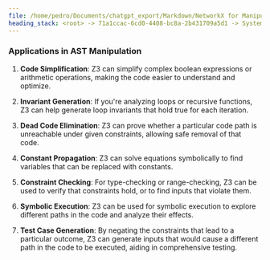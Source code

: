 ```yaml
---
file: /home/pedro/Documents/chatgpt_export/Markdown/NetworkX for Manipulating ASTs.md
heading_stack: <root> -> 71a1ccac-6cd0-4408-bc8a-2b431709a5d1 -> System -> 1dad7dfb-bea4-4abe-9d4a-6ce3af566faa -> System -> aaa28000-9b67-40c0-adba-594fac31b5cd -> User -> 470ac03f-1ee2-40df-9d83-ca0d9770fcde -> Assistant -> Representing ASTs as Graphs -> Operations -> 1. Transforming AST to NetworkX Graph -> 2. Analyzing and Manipulating -> 3. Transforming NetworkX Graph back to AST -> Advantages -> Caveats -> aaa2a60d-5686-41b9-b7fb-d8df3cc4f04c -> User -> 327b3201-45d7-486b-92a0-a30e90f9ea7b -> Assistant -> Operations Made Easier by NetworkX -> Alternative Libraries and Data Structures -> aaa20456-db56-4cf6-816c-cb073fe52d98 -> User -> 754fbcfa-654b-4ebd-a4f9-6a5906b4fa7a -> Assistant -> Applications in AST Manipulation
---
```

### Applications in AST Manipulation

1. **Code Simplification**: Z3 can simplify complex boolean expressions or arithmetic operations, making the code easier to understand and optimize.
  
2. **Invariant Generation**: If you're analyzing loops or recursive functions, Z3 can help generate loop invariants that hold true for each iteration.

3. **Dead Code Elimination**: Z3 can prove whether a particular code path is unreachable under given constraints, allowing safe removal of that code.

4. **Constant Propagation**: Z3 can solve equations symbolically to find variables that can be replaced with constants.

5. **Constraint Checking**: For type-checking or range-checking, Z3 can be used to verify that constraints hold, or to find inputs that violate them.

6. **Symbolic Execution**: Z3 can be used for symbolic execution to explore different paths in the code and analyze their effects.

7. **Test Case Generation**: By negating the constraints that lead to a particular outcome, Z3 can generate inputs that would cause a different path in the code to be executed, aiding in comprehensive testing.

